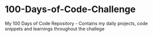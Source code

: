 # 100-Days-of-Code-Challenge
My 100 Days of Code Repository - Contains my daily projects, code snippets and learnings throughout the challege
